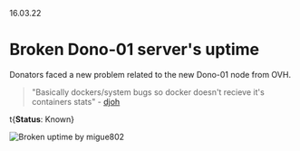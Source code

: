 16.03.22

# Broken Dono-01 server's uptime

Donators faced a new problem related to the new Dono-01 node from OVH.
> "Basically dockers/system bugs so docker doesn't recieve it's containers stats" - [djoh](//github.com/itzJOHv)

t{**Status**: Known}

![Broken uptime by migue802](//cdn.discordapp.com/attachments/898041855135068221/956889603065933854/unknown.png)
